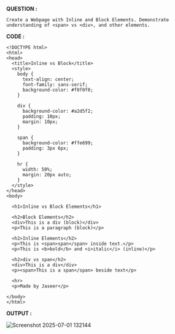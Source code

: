 **QUESTION :**

```Create a Webpage with Inline and Block Elements. Demonstrate understanding of <span> vs <div>, and other elements.```

**CODE :**
```
<!DOCTYPE html>
<html>
<head>
  <title>Inline vs Block</title>
  <style>
    body {
      text-align: center;
      font-family: sans-serif;
      background-color: #f0f0f0;
    }

    div {
      background-color: #a2d5f2;
      padding: 10px;
      margin: 10px;
    }

    span {
      background-color: #ffe699;
      padding: 3px 6px;
    }

    hr {
      width: 50%;
      margin: 20px auto;
    }
  </style>
</head>
<body>

  <h1>Inline vs Block Elements</h1>

  <h2>Block Elements</h2>
  <div>This is a div (block)</div>
  <p>This is a paragraph (block)</p>

  <h2>Inline Elements</h2>
  <p>This is <span>span</span> inside text.</p>
  <p>This is <b>bold</b> and <i>italic</i> (inline)</p>

  <h2>div vs span</h2>
  <div>This is a div</div>
  <p><span>This is a span</span> beside text</p>

  <hr>
  <p>Made by Jaseer</p>

</body>
</html>
```

**OUTPUT :**

![Screenshot 2025-07-01 132144](https://github.com/user-attachments/assets/4a4ac549-78dd-4d93-8b98-ee1fb62ec2a1)

